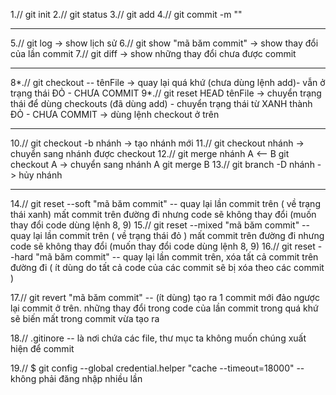 1.// git init
2.// git status
3.// git add
4.// git commit -m ""
_________________________________

5.// git log -> show lịch sử
6.// git show "mã băm commit" -> show thay đổi của lần commit 
7.// git diff -> show những thay đổi chưa được commit
__________________________________________________

8*.// git checkout -- tênFile -> quay lại quá khứ (chưa dùng lệnh add)- vẫn ở trạng thái ĐỎ - CHƯA COMMIT
9*.// git reset HEAD tênFile  -> chuyển trạng thái để dùng checkouts (đã dùng add) - chuyển trạng thái từ XANH thành ĐỎ   - CHƯA COMMIT -> dùng lệnh checkout ở trên

__________________________________________________________

10.// git checkout -b nhánh -> tạo nhánh mới
11.// git checkout nhánh   -> chuyển sang nhánh được checkout 
12.// git merge nhánh
A <-- B
git checkout A -> chuyển sang nhánh A
git merge B
13.// git branch -D nhánh -> hủy nhánh

____________________________________________________________________

14.// git reset --soft "mã băm commit" -- quay lại lần commit trên ( về trạng thái xanh) mất commit trên đường đi nhưng code sẽ không thay đổi (muốn thay đổi code dùng lệnh 8, 9)
15.// git reset --mixed "mã băm commit" -- quay lại lần commit trên ( về trạng thái đỏ ) mất commit trên đường đi nhưng code sẽ không thay đổi (muốn thay đổi code dùng lệnh 8, 9)
16.// git reset --hard "mã băm commit" -- quay lại lần commit trên, xóa tất cả commit trên đường đi ( ít dùng do tất cả code của các commit sẽ bị xóa theo các commit )

17.// git revert "mã băm commit" -- (ít dùng) tạo ra 1 commit mới đảo ngược lại commit ở trên. những thay đổi trong code của lần commit trong quá khứ sẽ biến mất trong commit vừa tạo ra 

18.// .gitinore -- là nơi chứa các file, thư mục ta không muốn chúng xuất hiện để commit

19.// $ git config --global credential.helper "cache --timeout=18000"  -- không phải đăng nhập nhiều lần